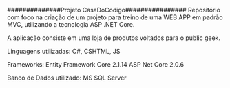 ##############Projeto CasaDoCodigo################
Repositório com foco na criação de um projeto para treino de uma WEB APP em padrão MVC, utilizando a tecnologia ASP .NET Core.

A aplicação consiste em uma loja de produtos voltados para o public geek.

Linguagens utilizadas:
C#, CSHTML, JS

Frameworks:
Entity Framework Core 2.1.14
ASP Net Core 2.0.6

Banco de Dados utilizado:
MS SQL Server

